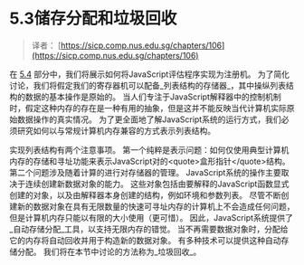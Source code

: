 # 5.3储存分配和垃圾回收

> 译者： [https://sicp.comp.nus.edu.sg/chapters/106](https://sicp.comp.nus.edu.sg/chapters/106)



在 [5.4](109) 部分中，我们将展示如何将JavaScript评估程序实现为注册机。 为了简化讨论，我们将假定我们的寄存器机可以配备_列表结构的存储器_，其中操纵列表结构的数据的基本操作是原始的。 当人们专注于JavaScript解释器中的控制机制时，假定这种内存的存在是一种有用的抽象，但是这并不能反映当代计算机实际原始数据操作的真实情况。 为了更全面地了解JavaScript系统的运行方式，我们必须研究如何以与常规计算机内存兼容的方式表示列表结构。

实现列表结构有两个注意事项。 第一个纯粹是表示问题：如何仅使用典型计算机内存的存储和寻址功能来表示JavaScript对的&lt;quote&gt;盒形指针&lt;/quote&gt;结构。 第二个问题涉及随着计算的进行对存储器的管理。 JavaScript系统的操作主要取决于连续创建新数据对象的能力。 这些对象包括由要解释的JavaScript函数显式创建的对象，以及由解释器本身创建的结构，例如环境和参数列表。 尽管不断创建新的数据对象在具有无限数量的快速可寻址内存的计算机上不会造成任何问题，但是计算机内存只能以有限的大小使用（更可惜）。 因此，JavaScript系统提供了_自动存储分配_工具，以支持无限内存的错觉。 当不再需要数据对象时，分配给它的内存将自动回收并用于构造新的数据对象。 有多种技术可以提供这种自动存储分配。 我们将在本节中讨论的方法称为_垃圾回收_。

